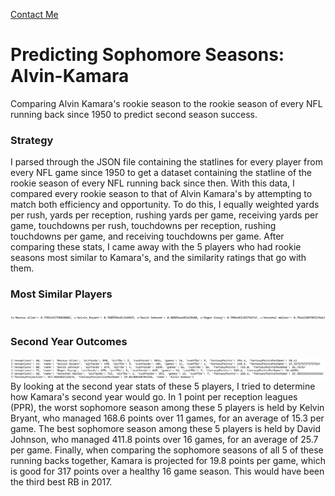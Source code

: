 [Contact Me](mailto:daneswarren@gmail.com?Subject=Alvin%20Kamar&Body=https://github.com/danewarren/Alvin-Kamara)  
# Predicting Sophomore Seasons: Alvin-Kamara
Comparing Alvin Kamara's rookie season to the rookie season of every NFL running back since 1950 to predict second season success.  
### Strategy  
I parsed through the JSON file containing the statlines for every player from every NFL game since 1950 to get a dataset containing the statline of the rookie season of every NFL running back since then. With this data, I compared every rookie season to that of Alvin Kamara's by attempting to match both efficiency and opportunity. To do this, I equally weighted yards per rush, yards per reception, rushing yards per game, receiving yards per game, touchdowns per rush, touchdowns per reception, rushing touchdowns per game, and receiving touchdowns per game. After comparing these stats, I came away with the 5 players who had rookie seasons most similar to Kamara's, and the similarity ratings that go with them.  
### Most Similar Players  
![alt text](/images/knnNameScore.png)  
### Second Year Outcomes  
![alt text](/images/secondYearProjections.png)  
By looking at the second year stats of these 5 players, I tried to determine how Kamara's second year would go. In 1 point per reception leagues (PPR), the worst sophomore season among these 5 players is held by Kelvin Bryant, who managed 168.6 points over 11 games, for an average of 15.3 per game. The best sophomore season among these 5 players is held by David Johnson, who managed 411.8 points over 16 games, for an average of 25.7 per game. Finally, when comparing the sophomore seasons of all 5 of these running backs together, Kamara is projected for 19.8 points per game, which is good for 317 points over a healthy 16 game season. This would have been the third best RB in 2017.  

